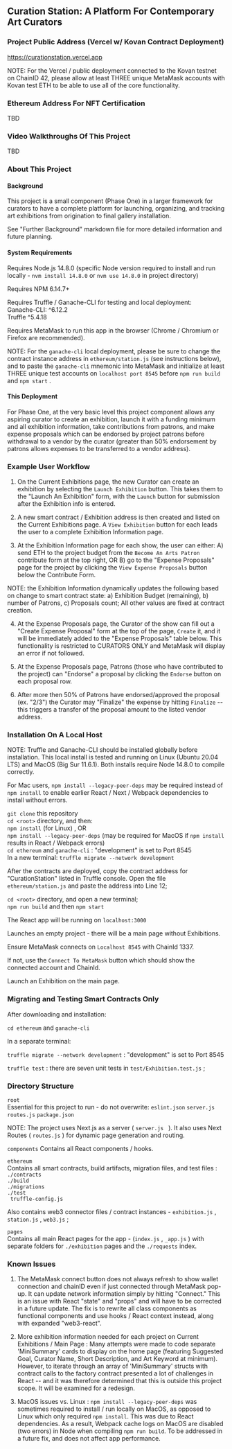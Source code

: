 
## Curation Station: A Platform For Contemporary Art Curators


### Project Public Address (Vercel w/ Kovan Contract Deployment)
https://curationstation.vercel.app

NOTE: For the Vercel / public deployment connected to the Kovan testnet on ChainID 42, please allow at least THREE unique MetaMask accounts with Kovan test ETH to be able to use all of the core functionality.


### Ethereum Address For NFT Certification
TBD     

    
### Video Walkthroughs Of This Project
TBD   
   
### About This Project 

#### Background  
    
This project is a small component (Phase One) in a larger framework for curators to have a complete platform for launching, organizing, and tracking art exhibitions from origination to final gallery installation.

See "Further Background" markdown file for more detailed information and future planning.

#### System Requirements

Requires Node.js 14.8.0 (specific Node version required to install and run locally - ``` nvm install 14.8.0 ``` or ``` nvm use 14.8.0 ``` in project directory)    
      
Requires NPM 6.14.7+    
   
Requires Truffle / Ganache-CLI for testing and local deployment:  
Ganache-CLI: ^6.12.2   
Truffle ^5.4.18   
    
Requires MetaMask to run this app in the browser (Chrome / Chromium or Firefox are recommended).    
        
NOTE: For the ``` ganache-cli ```  local deployment, please be sure to change the contract instance address in ``` ethereum/station.js ```  (see instructions below), and to paste the ``` ganache-cli ```  mnemonic into MetaMask and initialize at least THREE unique test accounts on ``` localhost port 8545 ```  before ``` npm run build ``` and ``` npm start ``` .  

  
  
#### This Deployment  
    
For Phase One, at the very basic level this project component allows any aspiring curator to create an exhibition, launch it with a funding minimum and all exhibition information, take contributions from patrons, and make expense proposals which can be endorsed by project patrons before withdrawal to a vendor by the curator (greater than 50% endorsement by patrons allows expenses to be transferred to a vendor address).   

   
### Example User Workflow

1) On the Current Exhibitions page, the new Curator can create an exhibition by selecting the ``` Launch Exhibition ```  button. This takes them to the "Launch An Exhibition" form, with the ``` Launch ``` button for submission after the Exhibition info is entered.
     
2) A new smart contract / Exhibition address is then created and listed on the Current Exhibitions page. A ``` View Exhibition ```  button for each leads the user to a complete Exhibition Information page.
  
3) At the Exhibition Information page for each show, the user can either: A) send ETH to the project budget from the ``` Become An Arts Patron ``` contribute form at the top right, OR B) go to the "Expense Proposals" page for the project by clicking the ``` View Expense Proposals ``` button below the Contribute Form.      
      
NOTE: the Exhibition Information dynamically updates the following based on change to smart contract state: a) Exhibition Budget (remaining), b) number of Patrons, c) Proposals count; All other values are fixed at contract creation.   
     
4) At the Expense Proposals page, the Curator of the show can fill out a "Create Expense Proposal" form at the top of the page, ``` Create ```  it, and it will be immediately added to the "Expense Proposals" table below. This functionality is restricted to CURATORS ONLY and MetaMask will display an error if not followed.
   
5) At the Expense Proposals page, Patrons (those who have contributed to the project) can "Endorse" a proposal by clicking the ``` Endorse ```  button on each proposal row.

6) After more then 50% of Patrons have endorsed/approved the proposal (ex. "2/3") the Curator may "Finalize" the expense by hitting ``` Finalize ```  -- this triggers a transfer of the proposal amount to the listed vendor address.  
        
    
### Installation On A Local Host   
   
NOTE: Truffle and Ganache-CLI should be installed globally before installation.  This local install is tested and running on Linux (Ubuntu 20.04 LTS) and MacOS (Big Sur 11.6.1). Both installs require Node 14.8.0 to compile correctly.   
   
For Mac users, ``` npm install --legacy-peer-deps ``` may be required instead of ``` npm install ``` to enable earlier React / Next / Webpack dependencies to install without errors.

``` git clone ``` this repository      
``` cd <root> ``` directory, and then:  
``` npm install ``` (for Linux) , OR     
``` npm install --legacy-peer-deps ``` (may be required for MacOS if ``` npm install ```  results in React / Webpack errors)                   
``` cd ethereum ``` and  ``` ganache-cli ``` : "development" is set to Port 8545      
In a new terminal: ``` truffle migrate --network development ```     
       
After the contracts are deployed, copy the contract address for "CurationStation" listed in Truffle console. Open the file ``` ethereum/station.js ```  and paste the address into Line 12;         
       
``` cd <root> ``` directory, and open a new terminal;       
``` npm run build ``` and then ``` npm start ```            
                
The React app will be running on ``` localhost:3000 ```     
     
Launches an empty project - there will be a main page without Exhibitions.     
      
Ensure MetaMask connects on ``` Localhost 8545 ``` with ChainId 1337.     
       
If not, use the ``` Connect To MetaMask ``` button which should show the connected account and ChainId.    
      
Launch an Exhibition on the main page.


### Migrating and Testing Smart Contracts Only    

After downloading and installation:   
            
``` cd ethereum ``` and  ``` ganache-cli ```

In a separate terminal:   
          
``` truffle migrate --network development ``` : "development"  is set to Port 8545   
        
``` truffle test ```  : there are seven unit tests in  ``` test/Exhibition.test.js ```   ;
    
              
### Directory Structure

  
``` root ```    
Essential for this project to run - do not overwrite: ``` eslint.json ``` ``` server.js ``` ``` routes.js ``` ``` package.json ```   
     
NOTE:  The project uses Next.js as a server ( ```server.js ``` ). It also uses Next Routes ( ``` routes.js ``` ) for dynamic page generation and routing.
  
   

``` components ```
Contains all React components / hooks.
      

   
``` ethereum ```     
Contains all smart contracts, build artifacts, migration files, and test files :       
``` ./contracts ```        
``` ./build ```      
``` ./migrations ```     
``` ./test ```        
```  truffle-config.js  ```  

Also contains web3 connector files / contract instances - ``` exhibition.js ``` ,  ``` station.js ``` , ``` web3.js ``` ;  

   

``` pages ```  
Contains all main React pages for the app - (``` index.js ``` , ``` _app.js ``` ) with separate folders for ``` ./exhibition ```  pages and  the ``` ./requests ``` index.


  

### Known Issues
1) The MetaMask connect button does not always refresh to show wallet connection and chainID even if just connected through MetaMask pop-up.  It can update network information simply by hitting "Connect." This is an issue with React "state" and "props" and will have to be corrected in a future update. The fix is to rewrite all class components as functional components and use hooks / React context instead, along with expanded "web3-react".    

2) More exhibition information needed for each project on Current Exhibitions / Main Page : Many attempts were made to code separate 'MiniSummary' cards to display on the home page (featuring Suggested Goal, Curator Name, Short Description, and Art Keyword at minimum). However, to iterate through an array of 'MiniSummary' structs with contract calls to the factory contract presented a lot of challenges in React -- and it was therefore determined that this is outside this project scope. It will be examined for a redesign.

3) MacOS issues vs. Linux :  ``` npm install --legacy-peer-deps ``` was sometimes required to install / run locally on MacOS, as opposed to Linux which only required ``` npm install ```. This was due to React dependencies.  As a result, Webpack cache logs on MacOS are disabled (two errors) in Node when compiling ``` npm run build ```. To be addressed in a future fix, and does not affect app performance.



